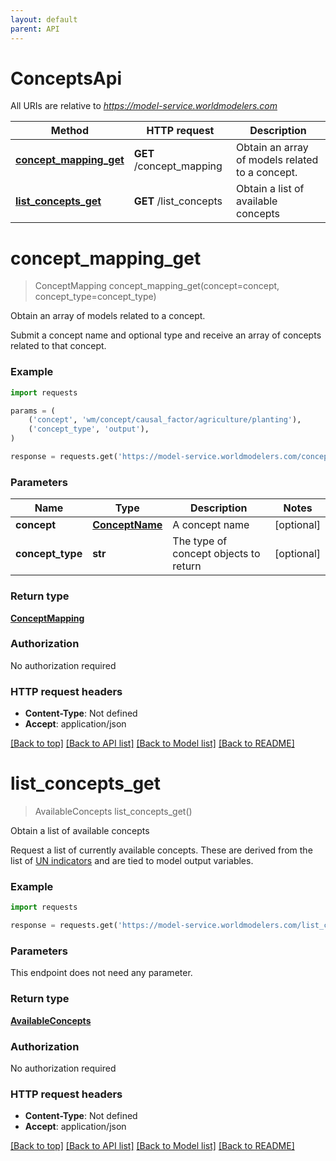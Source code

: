 ```yaml
---
layout: default
parent: API
---
```


# ConceptsApi

All URIs are relative to *https://model-service.worldmodelers.com*

Method | HTTP request | Description
------------- | ------------- | -------------
[**concept_mapping_get**](ConceptsApi.md#concept_mapping_get) | **GET** /concept_mapping | Obtain an array of models related to a concept.
[**list_concepts_get**](ConceptsApi.md#list_concepts_get) | **GET** /list_concepts | Obtain a list of available concepts

# **concept_mapping_get**
> ConceptMapping concept_mapping_get(concept=concept, concept_type=concept_type)

Obtain an array of models related to a concept.

Submit a concept name and optional type and receive an array of concepts related to that concept.       

### Example
```python
import requests

params = (
    ('concept', 'wm/concept/causal_factor/agriculture/planting'),
    ('concept_type', 'output'),
)

response = requests.get('https://model-service.worldmodelers.com/concept_mapping', params=params)
```

### Parameters

Name | Type | Description  | Notes
------------- | ------------- | ------------- | -------------
 **concept** | [**ConceptName**](.md)| A concept name | [optional] 
 **concept_type** | **str**| The type of concept objects to return | [optional] 

### Return type

[**ConceptMapping**](ConceptMapping.md)

### Authorization

No authorization required

### HTTP request headers

 - **Content-Type**: Not defined
 - **Accept**: application/json

[[Back to top]](#) [[Back to API list]](../README.md#documentation-for-api-endpoints) [[Back to Model list]](../README.md#documentation-for-models) [[Back to README]](../README.md)

# **list_concepts_get**
> AvailableConcepts list_concepts_get()

Obtain a list of available concepts

Request a list of currently available concepts. These are derived from the list of  [UN indicators](https://github.com/WorldModelers/Ontologies/blob/master/performer_ontologies/un_to_indicators.tsv) and are tied to model output variables. 

### Example
```python
import requests

response = requests.get('https://model-service.worldmodelers.com/list_concepts')
```

### Parameters
This endpoint does not need any parameter.

### Return type

[**AvailableConcepts**](AvailableConcepts.md)

### Authorization

No authorization required

### HTTP request headers

 - **Content-Type**: Not defined
 - **Accept**: application/json

[[Back to top]](#) [[Back to API list]](../README.md#documentation-for-api-endpoints) [[Back to Model list]](../README.md#documentation-for-models) [[Back to README]](../README.md)

